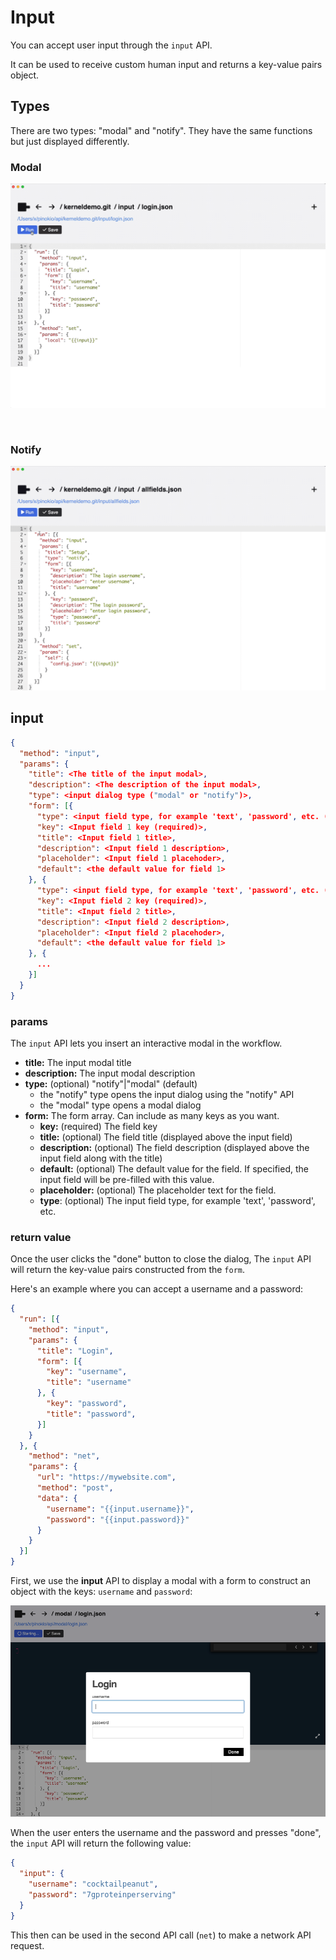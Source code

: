 # Input

You can accept user input through the `input` API.

It can be used to receive custom human input and returns a key-value pairs object.

## Types

There are two types: "modal" and "notify". They have the same functions but just displayed differently.

### Modal

![normalinput.gif](normalinput.gif)

<br>

### Notify

![notifyinput.gif](notifyinput.gif)

## input

```json
{
  "method": "input",
  "params": {
    "title": <The title of the input modal>,
    "description": <The description of the input modal>,
    "type": <input dialog type ("modal" or "notify")>,
    "form": [{
      "type": <input field type, for example 'text', 'password', etc. (optional)>,
      "key": <Input field 1 key (required)>,
      "title": <Input field 1 title>,
      "description": <Input field 1 description>,
      "placeholder": <Input field 1 placehoder>,
      "default": <the default value for field 1>
    }, {
      "type": <input field type, for example 'text', 'password', etc. (optional)>,
      "key": <Input field 2 key (required)>,
      "title": <Input field 2 title>,
      "description": <Input field 2 description>,
      "placeholder": <Input field 2 placehoder>,
      "default": <the default value for field 1>
    }, {
      ...
    }]
  }
}
```

### params

The `input` API lets you insert an interactive modal in the workflow.


- **title:** The input modal title
- **description:** The input modal description
- **type:** (optional) "notify"|"modal" (default)
  - the "notify" type opens the input dialog using the "notify" API
  - the "modal" type opens a modal dialog
- **form:** The form array. Can include as many keys as you want.
  - **key:** (required) The field key
  - **title:** (optional) The field title (displayed above the input field)
  - **description:** (optional) The field description (displayed above the input field along with the title)
  - **default:** (optional) The default value for the field. If specified, the input field will be pre-filled with this value.
  - **placeholder:** (optional) The placeholder text for the field.
  - **type**: (optional) The input field type, for example 'text', 'password', etc.


### return value

Once the user clicks the "done" button to close the dialog, The `input` API will return the key-value pairs constructed from the `form`.

Here's an example where you can accept a username and a password:

```json
{
  "run": [{
    "method": "input",
    "params": {
      "title": "Login",
      "form": [{
        "key": "username",
        "title": "username"
      }, {
        "key": "password",
        "title": "password",
      }]
    }
  }, {
    "method": "net",
    "params": {
      "url": "https://mywebsite.com",
      "method": "post",
      "data": {
        "username": "{{input.username}}",
        "password": "{{input.password}}"
      }
    }
  }]
}
```

First, we use the **input** API to display a modal with a form to construct an object with the keys: `username` and `password`:

![login.png](login.png)

When the user enters the username and the password and presses "done", the `input` API will return the following value:

```json
{
  "input": {
    "username": "cocktailpeanut",
    "password": "7gproteinperserving"
  }
}
```

This then can be used in the second API call (`net`) to make a network API request.
